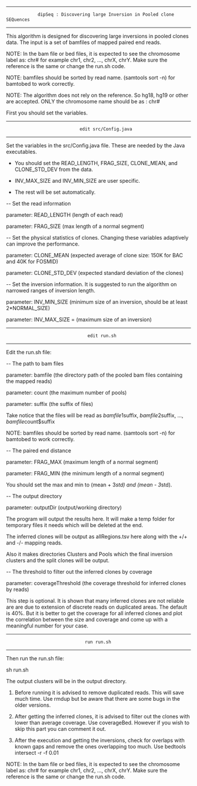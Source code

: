 ********************************************************************************************

                dipSeq : Discovering large Inversion in Pooled clone SEQuences

********************************************************************************************

This algorithm is designed for discovering large inversions in pooled clones data. The input is a set of bamfiles of mapped paired end reads. 

NOTE: In the bam file or bed files, it is expected to see the chromosome label as: chr# for example chr1, chr2, ..., chrX, chrY. Make sure the reference is the same or change the run.sh code.

NOTE: bamfiles should be sorted by read name. (samtools sort -n) for bamtobed to work correctly.

NOTE: The algorithm does not rely on the reference. So hg18, hg19 or other are accepted. ONLY the chromosome name should be as : chr#



First you should set the variables. 

********************************************************************************************

                                edit src/Config.java

********************************************************************************************

Set the variables in the src/Config.java file. These are needed by the Java executables.

* You should set the READ_LENGTH, FRAG_SIZE, CLONE_MEAN, and CLONE_STD_DEV from the data.

* INV_MAX_SIZE and INV_MIN_SIZE are user specific.

* The rest will be set automatically.



-- Set the read information

parameter: READ_LENGTH (length of each read)

parameter: FRAG_SIZE (max length of a normal segment)



-- Set the physical statistics of clones. Changing these variables adaptively can improve the performance.

parameter: CLONE_MEAN (expected average of clone size: 150K for BAC and 40K for FOSMID)

parameter: CLONE_STD_DEV (expected standard deviation of the clones)



-- Set the inversion information. It is suggested to run the algorithm on narrowed ranges of inversion length.

parameter: INV_MIN_SIZE (minimum size of an inversion, should be at least 2*NORMAL_SIZE)

parameter: INV_MAX_SIZE = (maximum size of an inversion)




********************************************************************************************

                                   edit run.sh

********************************************************************************************

Edit the run.sh file:



-- The path to bam files

parameter: bamfile (the directory path of the pooled bam files containing the mapped reads)

parameter: count (the maximum number of pools)

parameter: suffix (the suffix of files)

Take notice that the files will be read as $bamfile1$suffix, $bamfile2$suffix, ..., $bamfile$count$suffix

NOTE: bamfiles should be sorted by read name. (samtools sort -n) for bamtobed to work correctly.



-- The paired end distance

parameter: FRAG_MAX (maximum length of a normal segment)

parameter: FRAG_MIN (the minimum length of a normal segment)

You should set the max and min to (mean + 3*std) and (mean - 3*std).



-- The output directory

parameter: outputDir (output/working directory)

The program will output the results here. It will make a temp folder for temporary files it needs which will be deleted at the end.

The inferred clones will be output as allRegions.tsv here along with the +/+ and -/- mapping reads.

Also it makes directories Clusters and Pools which the final inversion clusters and the split clones will be output.



-- The threshold to filter out the inferred clones by coverage

parameter: coverageThreshold (the coverage threshold for inferred clones by reads)

This step is optional. It is shown that many inferred clones are not reliable are are due to extension of discrete reads on duplicated areas. The default is 40%. But it is better to get the coverage for all inferred clones and plot the correlation between the size and coverage and come up with a meaningful number for your case.



********************************************************************************************

                                  run run.sh

********************************************************************************************

Then run the run.sh file:

sh run.sh

The output clusters will be in the output directory.

1. Before running it is advised to remove duplicated reads. This will save much time. Use rmdup but be aware that there are some bugs in the older versions.

2. After getting the inferred clones, it is advised to filter out the clones with lower than average coverage. Use coverageBed. However if you wish to skip this part you can comment it out.

3. After the execution and getting the inversions, check for overlaps with known gaps and remove the ones overlapping too much. Use bedtools intersect -r -f 0.01



NOTE: In the bam file or bed files, it is expected to see the chromosome label as: chr# for example chr1, chr2, ..., chrX, chrY. Make sure the reference is the same or change the run.sh code.






